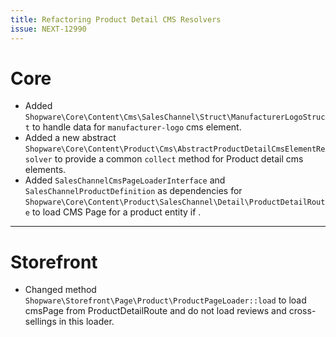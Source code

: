 ```yaml
---
title: Refactoring Product Detail CMS Resolvers
issue: NEXT-12990
---
```

# Core
* Added `Shopware\Core\Content\Cms\SalesChannel\Struct\ManufacturerLogoStruct` to handle data for `manufacturer-logo` cms element.
* Added a new abstract `Shopware\Core\Content\Product\Cms\AbstractProductDetailCmsElementResolver` to provide a common `collect` method for Product detail cms elements.
* Added `SalesChannelCmsPageLoaderInterface` and `SalesChannelProductDefinition` as dependencies for `Shopware\Core\Content\Product\SalesChannel\Detail\ProductDetailRoute` to load CMS Page for a product entity if .
___
# Storefront
* Changed method `Shopware\Storefront\Page\Product\ProductPageLoader::load` to load cmsPage from ProductDetailRoute and do not load reviews and cross-sellings in this loader.
